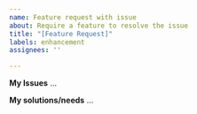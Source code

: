 ```yaml
---
name: Feature request with issue
about: Require a feature to resolve the issue
title: "[Feature Request]"
labels: enhancement
assignees: ''

---
```


**My Issues**
...

**My solutions/needs**
...
